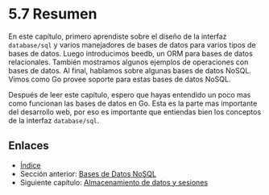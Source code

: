 # 5.7 Resumen

En este capítulo, primero aprendiste sobre el diseño de la interfaz `database/sql` y varios manejadores de bases de datos para varios tipos de bases de datos. Luego introducimos beedb, un ORM para bases de datos relacionales. También mostramos algunos ejemplos de operaciones con bases de datos. Al final, hablamos sobre algunas bases de datos NoSQL. Vimos como Go provee soporte para estas bases de datos NoSQL.

Después de leer este capítulo, espero que hayas entendido un poco mas como funcionan las bases de datos en Go. Esta es la parte mas importante del desarrollo web, por eso es importante que entiendas bien los conceptos de la interfaz `database/sql`.

## Enlaces

- [Índice](preface.md)
- Sección anterior: [Bases de Datos NoSQL ](05.6.md)
- Siguiente capítulo: [Almacenamiento de datos y sesiones](06.0.md)
